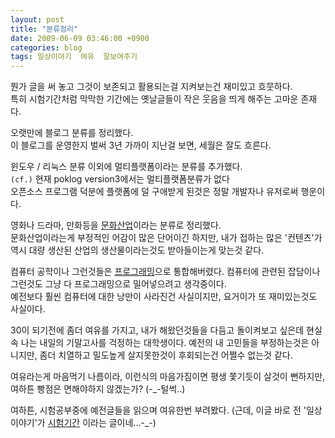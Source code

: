 ```yaml
---
layout: post
title: "분류정리"
date: 2009-06-09 03:46:00 +0900
categories: blog
tags: 일상이야기  여유  잘보여주기
---
```


뭔가 글을 써 놓고 그것이 보존되고 활용되는걸 지켜보는건 재미있고 흐뭇하다. <br/>
특히 시험기간처럼 막막한 기간에는 옛날글들이 작은 웃음을 띄게 해주는 고마운 존재다.

오랫만에 블로그 분류를 정리했다. <br/>
이 블로그를 운영한지 벌써 3년 가까이 지난걸 보면, 세월은 잘도 흐른다.

윈도우 / 리눅스 분류 이외에 멀티플랫폼이라는 분류를 추가했다. <br/>
```(cf.)``` 현재 poklog version3에서는 멀티플랫폼분류가 없다<br/>
오픈소스 프로그램 덕분에 플랫폼에 덜 구애받게 된것은 정말 개발자나 유저로써 행운이다.

영화나 드라마, 만화등을 [문화산업](/blog/tag/문화산업)이라는 분류로 정리했다. <br/>
문화산업이라는게 부정적인 어감이 많은 단어이긴 하지만, 내가 접하는 많은 '컨텐츠'가 역시 대량 생산된 산업의 생산물이라는것도 받아들이는게 맞는것 같다.

컴퓨터 공학이나 그런것들은 [프로그래밍](/blog/tag/프로그래밍)으로 통합해버렸다.
컴퓨터에 관련된 잡담이나 그런것도 그냥 다 프로그래밍으로 밀어넣으려고 생각중이다. <br/>
예전보다 훨씬 컴퓨터에 대한 낭만이 사라진건 사실이지만, 요거이가 또 재미있는것도 사실이다.

30이 되기전에 좀더 여유를 가지고, 내가 해왔던것들을 다듬고 돌이켜보고 싶은데 현실속 나는 내일의 기말고사를 걱정하는 대학생이다. 예전의 내 고민들을 부정하는것은 아니지만, 좀더 치열하고 밀도높게 살지못한것이 후회되는건 어쩔수 없는것 같다.

여유라는게 마음먹기 나름이라, 이런식의 마음가짐이면 평생 쫓기듯이 살것이 뻔하지만, 여하튼 빵점은 면해야하지 않겠는가? (-_-털썩..)

여하튼, 시험공부중에 예전글들을 읽으며 여유한번 부려봤다.
(근데, 이글 바로 전 '일상이야기'가 [시험기간](/blog//blog/2008/12/14/시험기간.html) 이라는 글이네...-_-)

